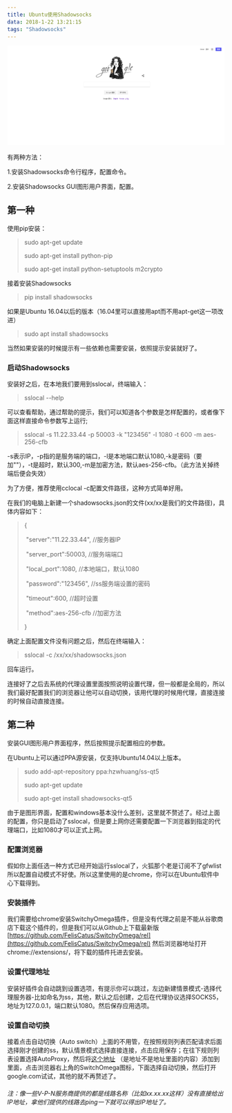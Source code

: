 ```yaml
---
title: Ubuntu使用Shadowsocks
data: 2018-1-22 13:21:15
tags: "Shadowsocks"
---
```




![google](/source/_posts/google.png)

有两种方法：

1.安装Shadowsocks命令行程序，配置命令。

2.安装Shadowsocks GUI图形用户界面，配置。

## 第一种

使用pip安装：

> sudo apt-get update
>
> sudo apt-get install python-pip
>
> sudo apt-get install python-setuptools m2crypto

接着安装Shadowsocks

> pip install shadowsocks

如果是Ubuntu 16.04以后的版本（16.04里可以直接用apt而不用apt-get这一项改进）

> sudo apt install shadowsocks

当然如果安装的时候提示有一些依赖也需要安装，依照提示安装就好了。

### 启动Shadowsocks

安装好之后，在本地我们要用到sslocal，终端输入：

>sslocal --help

可以查看帮助，通过帮助的提示，我们可以知道各个参数是怎样配置的，或者像下面这样直接命令参数写上运行;

> sslocal -s 11.22.33.44 -p 50003 -k "123456" -l 1080 -t 600 -m aes-256-cfb

-s表示IP，-p指的是服务端的端口，-l是本地端口默认1080,-k是密码（要加""），-t是超时，默认300,-m是加密方法，默认aes-256-cfb。（此方法关掉终端后便会失效）



为了方便，推荐使用cclocal -c配置文件路径，这种方式简单好用。

在我们的电脑上新建一个shadowsocks.json的文件(xx/xx是我们的文件路径)，具体内容如下：

> {
>
> ​	"server":"11.22.33.44",            //服务器IP
>
> ​	"server_port":50003,               //服务端端口
>
> ​	"local_port":1080,                    //本地端口，默认1080
>
> ​	"password":"123456",             //ss服务端设置的密码
>
> ​	"timeout":600,                          //超时设置
>
> ​	"method":aes-256-cfb             //加密方法
>
> }

确定上面配置文件没有问题之后，然后在终端输入：

> sslocal -c /xx/xx/shadowsocks.json

回车运行。

连接好了之后去系统的代理设置里面按照说明设置代理，但一般都是全局的，所以我们最好配置我们的浏览器让他可以自动切换，该用代理的时候用代理，直接连接的时候自动直接连接。

## 第二种

安装GUI图形用户界面程序，然后按照提示配置相应的参数。

在Ubuntu上可以通过PPA源安装，仅支持Ubuntu14.04以上版本。

> sudo add-apt-repository ppa:hzwhuang/ss-qt5
>
> sudo apt-get update
>
> sudo apt-get install shadowsocks-qt5

由于是图形界面，配置和windows基本没什么差别，这里就不赘述了。经过上面的配置，你只是启动了sslocal，但是要上网你还需要配置一下浏览器到指定的代理端口，比如1080才可以正式上网。

### 配置浏览器

假如你上面任选一种方式已经开始运行sslocal了，火狐那个老是订阅不了gfwlist所以配置自动模式不好使。所以这里使用的是chrome，你可以在Ubuntu软件中心下载得到。

### 安装插件

我们需要给chrome安装SwitchyOmega插件，但是没有代理之前是不能从谷歌商店下载这个插件的，但是我们可以从Github上下载最新版[https://github.com/FelisCatus/SwitchyOmega/rel](https://github.com/FelisCatus/SwitchyOmega/rel) 然后浏览器地址打开chrome://extensions/，将下载的插件托进去安装。

### 设置代理地址

安装好插件会自动跳到设置选项，有提示你可以跳过，左边新建情景模式-选择代理服务器-比如命名为ss，其他，默认之后创建，之后在代理协议选择SOCKS5，地址为127.0.0.1，端口默认1080。然后保存应用选项。

### 设置自动切换

接着点击自动切换（Auto switch）上面的不用管，在按照规则列表匹配请求后面选择刚才创建的ss，默认情景模式选择直接连接，点击应用保存；在往下规则列表设置选择AutoProxy，然后将[这个地址](https://raw.githubusercontent.com/gfwlist/gfwlist/master/gfwlist.txt) （是地址不是地址里面的内容）添加到里面，点击浏览器右上角的SwitchOmega图标，下面选择自动切换，然后打开google.com试试，其他的就不再赘述了。

###### 注：像一些V-P-N服务商提供的都是线路名称（比如xx.xx.xx这样）没有直接给出IP地址，拿他们提供的线路去ping一下就可以得出IP地址了。



